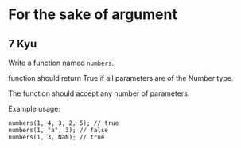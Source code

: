 # For the sake of argument
## 7 Kyu

Write a function named `numbers`.

function should return True if all parameters are of the Number type.

The function should accept any number of parameters.

Example usage:
```
numbers(1, 4, 3, 2, 5); // true
numbers(1, "a", 3); // false
numbers(1, 3, NaN); // true

```
